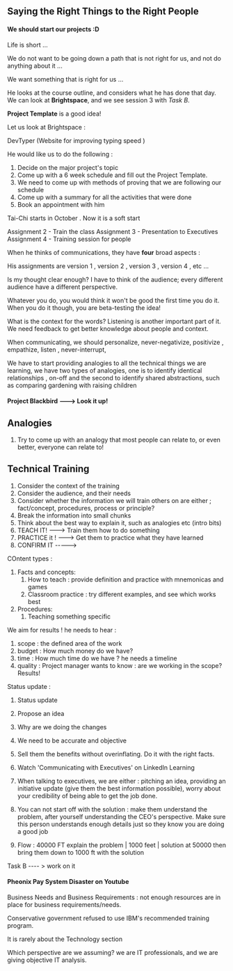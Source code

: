 



## Saying the Right Things to the Right People



#### We should start our projects :D


Life is short ...

We do not want to be going down a path that is not right for us, and not do anything about it ...


We want something that is right for us ...



He looks at the course outline, and considers what he has done that day. We can look at **Brightspace**, and we see session 3 with *Task B*. 


**Project Template** is a good idea!


Let us look at Brightspace : 


DevTyper (Website for improving typing speed )



He would like us to do the following : 

1. Decide on the major project's topic
2. Come up with a 6 week schedule and fill out the Project Template.
3. We need to come up with methods of proving that we are following our schedule
4. Come up with a summary for all the activities that were done
5. Book an appointment with him 


Tai-Chi starts in October . Now it is a soft start


Assignment 2 - Train the class 
Assignment 3 - Presentation to Executives
Assignment 4 - Training session for people 



When he thinks of communications, they have **four** broad aspects : 


His assignments are version 1 , version 2 , version 3 , version 4 , etc ...

Is my thought clear enough? I have to think of the audience; every different audience have a different perspective. 

Whatever you do, you would think it won't be good the first time you do it. When you do it though, you are beta-testing the idea!

What is the context for the words? 
Listening is another important part of it. We need feedback to get better knowledge about people and context.

When communicating, we should personalize, never-negativize, positivize , empathize, listen , never-interrupt, 

We have to start providing analogies to all the technical things we are learning,
we have two types of analogies, one is to identify identical relationships , on-off
and the second to identify shared abstractions, such as comparing gardening with raising children 




#### Project Blackbird ---> Look it up!


## Analogies 


1. Try to come up with an analogy that most people can relate to, or even better, everyone can relate to!



## Technical Training 


1. Consider the context of the training 
2. Consider the audience, and their needs
3. Consider whether the information we will train others on are either ; fact/concept, procedures, process or principle? 
4. Break the information into small chunks
5. Think about the best way to explain it, such as analogies etc (intro bits)
6. TEACH IT! ---> Train them how to do something
7. PRACTICE it ! ---> Get them to practice what they have learned
8. CONFIRM IT -----> 


COntent types : 

1. Facts and concepts:
	1. How to teach : provide definition and practice with mnemonicas and games
	2. Classroom practice : try different examples, and see which works best
2. Procedures: 
	1. Teaching something specific




We aim for results ! he needs to hear : 
1. scope : the defined area of the work
3. budget : How much money do we have?
4. time : How much time do we have ? he needs a timeline
5. quality : Project manager wants to know : are we working in the scope? Results! 

Status update : 


1. Status update
2. Propose an idea

4. Why are we doing the changes
5. We need to be accurate and objective
6. Sell them the benefits without overinflating. Do it with the right facts.
7. Watch 'Communicating with Executives' on LinkedIn Learning
8. When talking to executives, we are either : pitching an idea, providing an initiative update (give them the best information possible), worry about your credibility of being able to get the job done. 
9. You can not start off with the solution : make them understand the problem, after yourself understanding the CEO's perspective. Make sure this person understands enough details just so they know you are doing a good job
10. Flow : 40000 FT explain the problem | 1000 feet | solution at 50000 then bring them down to 1000 ft with the solution



Task B ---- > work on it



#### Pheonix Pay System Disaster on Youtube


Business Needs and Business Requirements : not enough resources are in place for business requirements/needs.

Conservative government refused to use IBM's recommended training program.


It is rarely about the Technology section

Which perspective are we assuming? we are IT professionals, and we are giving objective IT analysis. 


